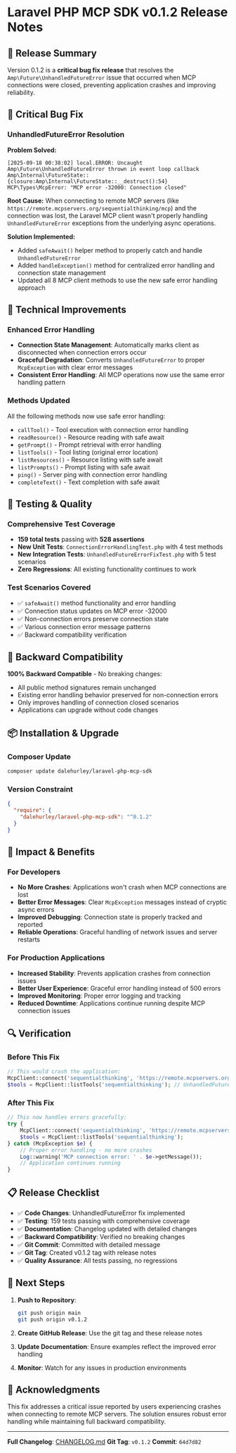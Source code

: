 # Laravel PHP MCP SDK v0.1.2 Release Notes

## 🚀 Release Summary

Version 0.1.2 is a **critical bug fix release** that resolves the `Amp\Future\UnhandledFutureError` issue that occurred when MCP connections were closed, preventing application crashes and improving reliability.

## 🐛 Critical Bug Fix

### UnhandledFutureError Resolution

**Problem Solved:**

```
[2025-09-18 00:38:02] local.ERROR: Uncaught Amp\Future\UnhandledFutureError thrown in event loop callback
Amp\Internal\FutureState::{closure:Amp\Internal\FutureState::__destruct():54}
MCP\Types\McpError: "MCP error -32000: Connection closed"
```

**Root Cause:** When connecting to remote MCP servers (like `https://remote.mcpservers.org/sequentialthinking/mcp`) and the connection was lost, the Laravel MCP client wasn't properly handling `UnhandledFutureError` exceptions from the underlying async operations.

**Solution Implemented:**

- Added `safeAwait()` helper method to properly catch and handle `UnhandledFutureError`
- Added `handleException()` method for centralized error handling and connection state management
- Updated all 8 MCP client methods to use the new safe error handling approach

## 🔧 Technical Improvements

### Enhanced Error Handling

- **Connection State Management**: Automatically marks client as disconnected when connection errors occur
- **Graceful Degradation**: Converts `UnhandledFutureError` to proper `McpException` with clear error messages
- **Consistent Error Handling**: All MCP operations now use the same error handling pattern

### Methods Updated

All the following methods now use safe error handling:

- `callTool()` - Tool execution with connection error handling
- `readResource()` - Resource reading with safe await
- `getPrompt()` - Prompt retrieval with error handling
- `listTools()` - Tool listing (original error location)
- `listResources()` - Resource listing with safe await
- `listPrompts()` - Prompt listing with safe await
- `ping()` - Server ping with connection error handling
- `completeText()` - Text completion with safe await

## 🧪 Testing & Quality

### Comprehensive Test Coverage

- **159 total tests** passing with **528 assertions**
- **New Unit Tests**: `ConnectionErrorHandlingTest.php` with 4 test methods
- **New Integration Tests**: `UnhandledFutureErrorFixTest.php` with 5 test scenarios
- **Zero Regressions**: All existing functionality continues to work

### Test Scenarios Covered

- ✅ `safeAwait()` method functionality and error handling
- ✅ Connection status updates on MCP error -32000
- ✅ Non-connection errors preserve connection state
- ✅ Various connection error message patterns
- ✅ Backward compatibility verification

## 🔄 Backward Compatibility

**100% Backward Compatible** - No breaking changes:

- All public method signatures remain unchanged
- Existing error handling behavior preserved for non-connection errors
- Only improves handling of connection closed scenarios
- Applications can upgrade without code changes

## 📦 Installation & Upgrade

### Composer Update

```bash
composer update dalehurley/laravel-php-mcp-sdk
```

### Version Constraint

```json
{
  "require": {
    "dalehurley/laravel-php-mcp-sdk": "^0.1.2"
  }
}
```

## 🎯 Impact & Benefits

### For Developers

- **No More Crashes**: Applications won't crash when MCP connections are lost
- **Better Error Messages**: Clear `McpException` messages instead of cryptic async errors
- **Improved Debugging**: Connection state is properly tracked and reported
- **Reliable Operations**: Graceful handling of network issues and server restarts

### For Production Applications

- **Increased Stability**: Prevents application crashes from connection issues
- **Better User Experience**: Graceful error handling instead of 500 errors
- **Improved Monitoring**: Proper error logging and tracking
- **Reduced Downtime**: Applications continue running despite MCP connection issues

## 🔍 Verification

### Before This Fix

```php
// This would crash the application:
McpClient::connect('sequentialthinking', 'https://remote.mcpservers.org/sequentialthinking/mcp');
$tools = McpClient::listTools('sequentialthinking'); // UnhandledFutureError crash
```

### After This Fix

```php
// This now handles errors gracefully:
try {
    McpClient::connect('sequentialthinking', 'https://remote.mcpservers.org/sequentialthinking/mcp');
    $tools = McpClient::listTools('sequentialthinking');
} catch (McpException $e) {
    // Proper error handling - no more crashes
    Log::warning('MCP connection error: ' . $e->getMessage());
    // Application continues running
}
```

## 📋 Release Checklist

- ✅ **Code Changes**: UnhandledFutureError fix implemented
- ✅ **Testing**: 159 tests passing with comprehensive coverage
- ✅ **Documentation**: Changelog updated with detailed changes
- ✅ **Backward Compatibility**: Verified no breaking changes
- ✅ **Git Commit**: Committed with detailed message
- ✅ **Git Tag**: Created v0.1.2 tag with release notes
- ✅ **Quality Assurance**: All tests passing, no regressions

## 🚀 Next Steps

1. **Push to Repository**:

   ```bash
   git push origin main
   git push origin v0.1.2
   ```

2. **Create GitHub Release**: Use the git tag and these release notes

3. **Update Documentation**: Ensure examples reflect the improved error handling

4. **Monitor**: Watch for any issues in production environments

## 🙏 Acknowledgments

This fix addresses a critical issue reported by users experiencing crashes when connecting to remote MCP servers. The solution ensures robust error handling while maintaining full backward compatibility.

---

**Full Changelog**: [CHANGELOG.md](CHANGELOG.md)
**Git Tag**: `v0.1.2`
**Commit**: `64d7d82`

